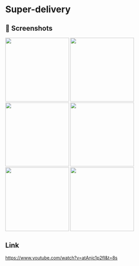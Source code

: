 # Super-delivery

## 📱 Screenshots
<p float="left">
  <img src="https://github.com/user-attachments/assets/b4bd204c-358d-484a-8ff5-9c22a0b529ff" width="200" />
  <img src="https://github.com/user-attachments/assets/b9df9b18-6942-46bb-afe3-75124c0b777b" width="200" />
  <img src="https://github.com/user-attachments/assets/31e25b81-cdbf-4895-9d44-2147f3c712cb" width="200" />
  <img src="https://github.com/user-attachments/assets/d37fe4fc-2171-4a97-b870-54c0c9658d7e" width="200" />
  <img src="https://github.com/user-attachments/assets/b78347c9-df16-44a7-881c-74f707546d24" width="200" />
  <img src="https://github.com/user-attachments/assets/df7aeaf3-6e17-48dd-9915-2dde00b21ced" width="200" />
</p>

## Link
https://www.youtube.com/watch?v=atAnjc1p2fI&t=8s
